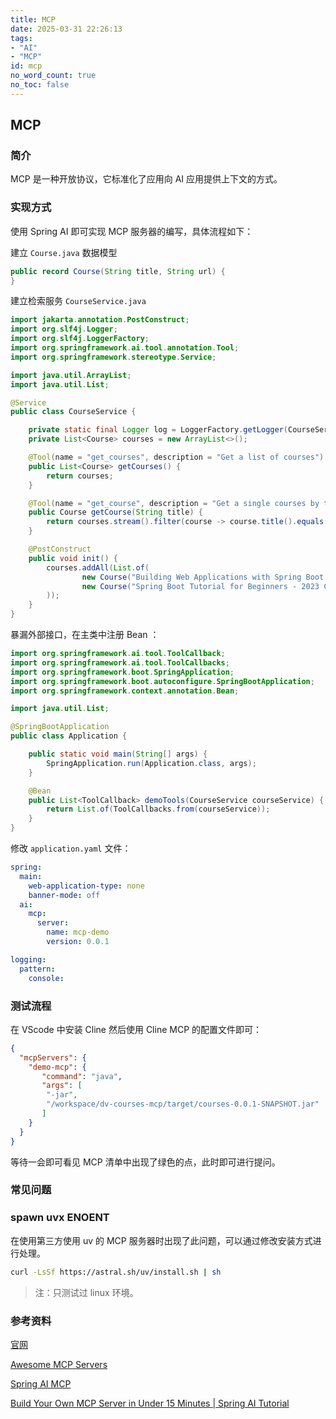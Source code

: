 ```yaml
---
title: MCP
date: 2025-03-31 22:26:13
tags:
- "AI"
- "MCP"
id: mcp
no_word_count: true
no_toc: false
---
```


## MCP

### 简介

MCP 是一种开放协议，它标准化了应用向 AI 应用提供上下文的方式。

### 实现方式

使用 Spring AI 即可实现 MCP 服务器的编写，具体流程如下：

建立 `Course.java` 数据模型

```java
public record Course(String title, String url) {
}
```

建立检索服务 `CourseService.java`

```java
import jakarta.annotation.PostConstruct;
import org.slf4j.Logger;
import org.slf4j.LoggerFactory;
import org.springframework.ai.tool.annotation.Tool;
import org.springframework.stereotype.Service;

import java.util.ArrayList;
import java.util.List;

@Service
public class CourseService {

    private static final Logger log = LoggerFactory.getLogger(CourseService.class);
    private List<Course> courses = new ArrayList<>();

    @Tool(name = "get_courses", description = "Get a list of courses")
    public List<Course> getCourses() {
        return courses;
    }

    @Tool(name = "get_course", description = "Get a single courses by title")
    public Course getCourse(String title) {
        return courses.stream().filter(course -> course.title().equals(title)).findFirst().orElse(null);
    }

    @PostConstruct
    public void init() {
        courses.addAll(List.of(
                new Course("Building Web Applications with Spring Boot (FreeCodeCamp)", "https://youtu.be/31KTdfRH6nY"),
                new Course("Spring Boot Tutorial for Beginners - 2023 Crash Course using Spring Boot 3","https://youtu.be/UgX5lgv4uVM")
        ));
    }
}
```

暴漏外部接口，在主类中注册 Bean ：

```java
import org.springframework.ai.tool.ToolCallback;
import org.springframework.ai.tool.ToolCallbacks;
import org.springframework.boot.SpringApplication;
import org.springframework.boot.autoconfigure.SpringBootApplication;
import org.springframework.context.annotation.Bean;

import java.util.List;

@SpringBootApplication
public class Application {

    public static void main(String[] args) {
        SpringApplication.run(Application.class, args);
    }

    @Bean
    public List<ToolCallback> demoTools(CourseService courseService) {
        return List.of(ToolCallbacks.from(courseService));
    }
}
```

修改 `application.yaml` 文件：

```yaml
spring:
  main:
    web-application-type: none
    banner-mode: off
  ai:
    mcp:
      server:
        name: mcp-demo
        version: 0.0.1

logging:
  pattern:
    console:
```

### 测试流程

在 VScode 中安装 Cline 然后使用 Cline MCP 的配置文件即可：

```json
{
  "mcpServers": {
    "demo-mcp": {
       "command": "java",
       "args": [
        "-jar",
        "/workspace/dv-courses-mcp/target/courses-0.0.1-SNAPSHOT.jar"  
       ]
    }
  }
}
```

等待一会即可看见 MCP 清单中出现了绿色的点，此时即可进行提问。

### 常见问题

### spawn uvx ENOENT

在使用第三方使用 uv 的 MCP 服务器时出现了此问题，可以通过修改安装方式进行处理。

```bash
curl -LsSf https://astral.sh/uv/install.sh | sh
```

> 注：只测试过 linux 环境。

### 参考资料

[官网](https://modelcontextprotocol.io/introduction)

[Awesome MCP Servers](https://mcpservers.org/)

[Spring AI MCP](https://docs.spring.io/spring-ai/reference/1.0/api/mcp/mcp-overview.html)

[Build Your Own MCP Server in Under 15 Minutes | Spring AI Tutorial](https://www.youtube.com/watch?v=w5YVHG1j3Co)
